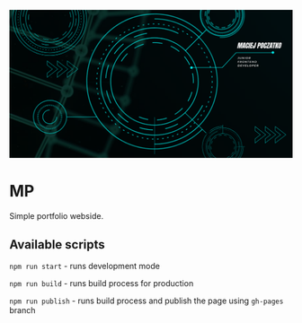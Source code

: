 ![cover](https://raw.githubusercontent.com/MaciejPoczatko/maciejpoczatko.github.io/source/public/og.png)

# MP

Simple portfolio webside.


## Available scripts

`npm run start` - runs development mode

`npm run build` - runs build process for production

`npm run publish` - runs build process and publish the page using `gh-pages` branch

